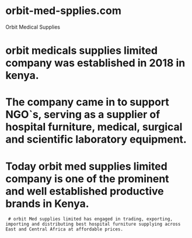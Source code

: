 # orbit-med-spplies.com
 Orbit Medical Supplies 

# orbit medicals supplies limited company  was established in 2018 in kenya.
# The company came in to support NGO`s, serving as a supplier of hospital furniture, medical, surgical and scientific laboratory equipment.
 #     Today orbit med supplies limited company is one of the prominent and well established productive brands in Kenya.  
     # orbit Med supplies limited has engaged in trading, exporting, importing and distributing best hospital furniture supplying across East and Central Africa at affordable prices.

